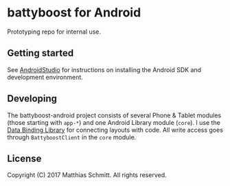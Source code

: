 # battyboost for Android

Prototyping repo for internal use.

## Getting started

See [AndroidStudio](Documentation/AndroidStudio.md) for instructions on installing the Android SDK and development
environment.

## Developing

The battyboost-android project consists of several Phone & Tablet modules (those starting with `app-*`) and one Android
Library module (`core`). I use the
[Data Binding Library](https://developer.android.com/topic/libraries/data-binding/index.html) for connecting layouts
with code. All write access goes through `BattyboostClient` in the `core` module.

## License

Copyright (C) 2017 Matthias Schmitt. All rights reserved.

